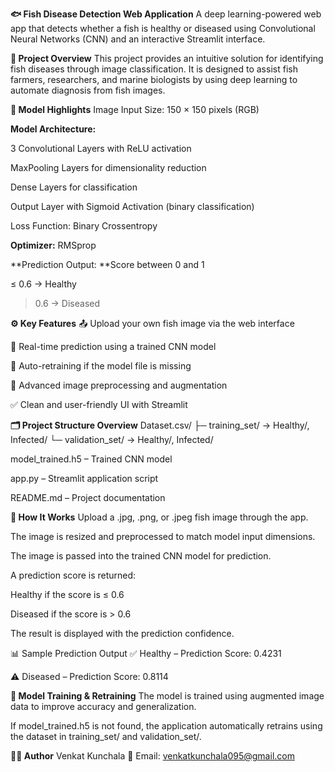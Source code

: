 **🐟 Fish Disease Detection Web Application**
A deep learning-powered web app that detects whether a fish is healthy or diseased using Convolutional Neural Networks (CNN) and an interactive Streamlit interface.

**🧾 Project Overview**
This project provides an intuitive solution for identifying fish diseases through image classification. It is designed to assist fish farmers, researchers, and marine biologists by using deep learning to automate diagnosis from fish images.

**🧠 Model Highlights**
Image Input Size: 150 × 150 pixels (RGB)

**Model Architecture:**

3 Convolutional Layers with ReLU activation

MaxPooling Layers for dimensionality reduction

Dense Layers for classification

Output Layer with Sigmoid Activation (binary classification)

Loss Function: Binary Crossentropy

**Optimizer:** RMSprop

**Prediction Output: **Score between 0 and 1

≤ 0.6 → Healthy

> 0.6 → Diseased

**⚙️ Key Features**
📤 Upload your own fish image via the web interface

📸 Real-time prediction using a trained CNN model

🔁 Auto-retraining if the model file is missing

🔧 Advanced image preprocessing and augmentation

✅ Clean and user-friendly UI with Streamlit

**🗂️ Project Structure Overview**
Dataset.csv/
├─ training_set/ → Healthy/, Infected/
└─ validation_set/ → Healthy/, Infected/

model_trained.h5 – Trained CNN model

app.py – Streamlit application script

README.md – Project documentation

**🚀 How It Works**
Upload a .jpg, .png, or .jpeg fish image through the app.

The image is resized and preprocessed to match model input dimensions.

The image is passed into the trained CNN model for prediction.

A prediction score is returned:

Healthy if the score is ≤ 0.6

Diseased if the score is > 0.6

The result is displayed with the prediction confidence.

📊 Sample Prediction Output
✅ Healthy – Prediction Score: 0.4231

⚠️ Diseased – Prediction Score: 0.8114

**🔁 Model Training & Retraining**
The model is trained using augmented image data to improve accuracy and generalization.

If model_trained.h5 is not found, the application automatically retrains using the dataset in training_set/ and validation_set/.

**👨‍💻 Author**
Venkat Kunchala
📧 Email: venkatkunchala095@gmail.com
